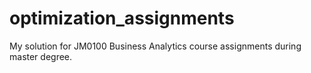 # optimization_assignments
My solution for JM0100 Business Analytics course assignments during master degree.

